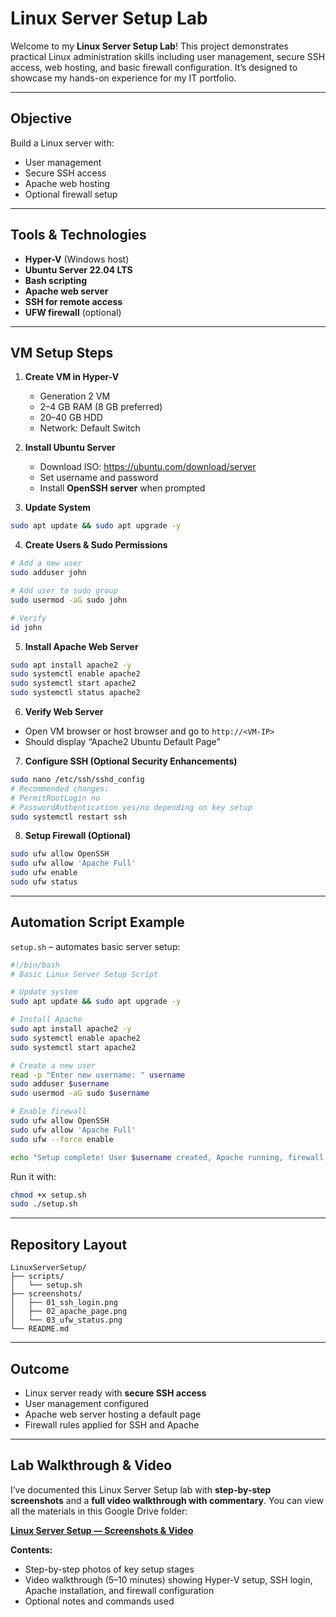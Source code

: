 # Linux Server Setup Lab

Welcome to my **Linux Server Setup Lab**! This project demonstrates practical Linux administration skills including user management, secure SSH access, web hosting, and basic firewall configuration. It’s designed to showcase my hands-on experience for my IT portfolio.

---

## Objective
Build a Linux server with:
- User management
- Secure SSH access
- Apache web hosting
- Optional firewall setup

---

## Tools & Technologies
- **Hyper-V** (Windows host)
- **Ubuntu Server 22.04 LTS**
- **Bash scripting**
- **Apache web server**
- **SSH for remote access**
- **UFW firewall** (optional)

---

## VM Setup Steps

1. **Create VM in Hyper-V**
   - Generation 2 VM
   - 2–4 GB RAM (8 GB preferred)
   - 20–40 GB HDD
   - Network: Default Switch

2. **Install Ubuntu Server**
   - Download ISO: https://ubuntu.com/download/server
   - Set username and password
   - Install **OpenSSH server** when prompted

3. **Update System**
```bash
sudo apt update && sudo apt upgrade -y
```

4. **Create Users & Sudo Permissions**
```bash
# Add a new user
sudo adduser john

# Add user to sudo group
sudo usermod -aG sudo john

# Verify
id john
```

5. **Install Apache Web Server**
```bash
sudo apt install apache2 -y
sudo systemctl enable apache2
sudo systemctl start apache2
sudo systemctl status apache2
```

6. **Verify Web Server**
- Open VM browser or host browser and go to `http://<VM-IP>`
- Should display “Apache2 Ubuntu Default Page”

7. **Configure SSH (Optional Security Enhancements)**
```bash
sudo nano /etc/ssh/sshd_config
# Recommended changes:
# PermitRootLogin no
# PasswordAuthentication yes/no depending on key setup
sudo systemctl restart ssh
```

8. **Setup Firewall (Optional)**
```bash
sudo ufw allow OpenSSH
sudo ufw allow 'Apache Full'
sudo ufw enable
sudo ufw status
```

---

## Automation Script Example

`setup.sh` – automates basic server setup:

```bash
#!/bin/bash
# Basic Linux Server Setup Script

# Update system
sudo apt update && sudo apt upgrade -y

# Install Apache
sudo apt install apache2 -y
sudo systemctl enable apache2
sudo systemctl start apache2

# Create a new user
read -p "Enter new username: " username
sudo adduser $username
sudo usermod -aG sudo $username

# Enable firewall
sudo ufw allow OpenSSH
sudo ufw allow 'Apache Full'
sudo ufw --force enable

echo "Setup complete! User $username created, Apache running, firewall enabled."
```

Run it with:
```bash
chmod +x setup.sh
sudo ./setup.sh
```

---

## Repository Layout

```
LinuxServerSetup/
├── scripts/
│   └── setup.sh
├── screenshots/
│   ├── 01_ssh_login.png
│   ├── 02_apache_page.png
│   └── 03_ufw_status.png
└── README.md
```

---

## Outcome
- Linux server ready with **secure SSH access**
- User management configured
- Apache web server hosting a default page
- Firewall rules applied for SSH and Apache

--- 

## Lab Walkthrough & Video

I’ve documented this Linux Server Setup lab with **step-by-step screenshots** and a **full video walkthrough with commentary**. You can view all the materials in this Google Drive folder:

[**Linux Server Setup — Screenshots & Video**](https://drive.google.com/drive/folders/13ADmQdgiRtwsOmF2HAHmPwXqTaYRo_8g?usp=drive_link)

**Contents:**
- Step-by-step photos of key setup stages  
- Video walkthrough (5–10 minutes) showing Hyper-V setup, SSH login, Apache installation, and firewall configuration  
- Optional notes and commands used  
